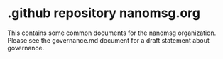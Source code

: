 # .github repository nanomsg.org

This contains some common documents for the nanomsg organization.
Please see the governance.md document for a draft statement about
governance.
